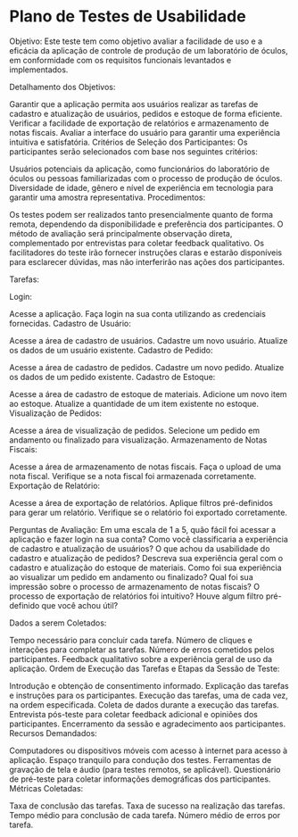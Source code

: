 # Plano de Testes de Usabilidade

Objetivo: Este teste tem como objetivo avaliar a facilidade de uso e a eficácia da aplicação de controle de produção de um laboratório de óculos, em conformidade com os requisitos funcionais levantados e implementados.

Detalhamento dos Objetivos:

Garantir que a aplicação permita aos usuários realizar as tarefas de cadastro e atualização de usuários, pedidos e estoque de forma eficiente.
Verificar a facilidade de exportação de relatórios e armazenamento de notas fiscais.
Avaliar a interface do usuário para garantir uma experiência intuitiva e satisfatória.
Critérios de Seleção dos Participantes:
Os participantes serão selecionados com base nos seguintes critérios:

Usuários potenciais da aplicação, como funcionários do laboratório de óculos ou pessoas familiarizadas com o processo de produção de óculos.
Diversidade de idade, gênero e nível de experiência em tecnologia para garantir uma amostra representativa.
Procedimentos:

Os testes podem ser realizados tanto presencialmente quanto de forma remota, dependendo da disponibilidade e preferência dos participantes.
O método de avaliação será principalmente observação direta, complementado por entrevistas para coletar feedback qualitativo.
Os facilitadores do teste irão fornecer instruções claras e estarão disponíveis para esclarecer dúvidas, mas não interferirão nas ações dos participantes.

Tarefas:

Login:

Acesse a aplicação.
Faça login na sua conta utilizando as credenciais fornecidas.
Cadastro de Usuário:

Acesse a área de cadastro de usuários.
Cadastre um novo usuário.
Atualize os dados de um usuário existente.
Cadastro de Pedido:

Acesse a área de cadastro de pedidos.
Cadastre um novo pedido.
Atualize os dados de um pedido existente.
Cadastro de Estoque:

Acesse a área de cadastro de estoque de materiais.
Adicione um novo item ao estoque.
Atualize a quantidade de um item existente no estoque.
Visualização de Pedidos:

Acesse a área de visualização de pedidos.
Selecione um pedido em andamento ou finalizado para visualização.
Armazenamento de Notas Fiscais:

Acesse a área de armazenamento de notas fiscais.
Faça o upload de uma nota fiscal.
Verifique se a nota fiscal foi armazenada corretamente.
Exportação de Relatório:

Acesse a área de exportação de relatórios.
Aplique filtros pré-definidos para gerar um relatório.
Verifique se o relatório foi exportado corretamente.

Perguntas de Avaliação:
Em uma escala de 1 a 5, quão fácil foi acessar a aplicação e fazer login na sua conta?
Como você classificaria a experiência de cadastro e atualização de usuários?
O que achou da usabilidade do cadastro e atualização de pedidos?
Descreva sua experiência geral com o cadastro e atualização do estoque de materiais.
Como foi sua experiência ao visualizar um pedido em andamento ou finalizado?
Qual foi sua impressão sobre o processo de armazenamento de notas fiscais?
O processo de exportação de relatórios foi intuitivo? Houve algum filtro pré-definido que você achou útil?


Dados a serem Coletados:

Tempo necessário para concluir cada tarefa.
Número de cliques e interações para completar as tarefas.
Número de erros cometidos pelos participantes.
Feedback qualitativo sobre a experiência geral de uso da aplicação.
Ordem de Execução das Tarefas e Etapas da Sessão de Teste:

Introdução e obtenção de consentimento informado.
Explicação das tarefas e instruções para os participantes.
Execução das tarefas, uma de cada vez, na ordem especificada.
Coleta de dados durante a execução das tarefas.
Entrevista pós-teste para coletar feedback adicional e opiniões dos participantes.
Encerramento da sessão e agradecimento aos participantes.
Recursos Demandados:

Computadores ou dispositivos móveis com acesso à internet para acesso à aplicação.
Espaço tranquilo para condução dos testes.
Ferramentas de gravação de tela e áudio (para testes remotos, se aplicável).
Questionário de pré-teste para coletar informações demográficas dos participantes.
Métricas Coletadas:

Taxa de conclusão das tarefas.
Taxa de sucesso na realização das tarefas.
Tempo médio para conclusão de cada tarefa.
Número médio de erros por tarefa.
